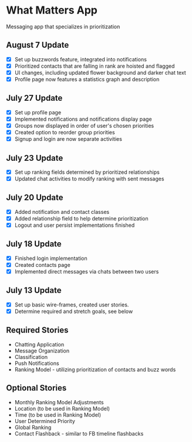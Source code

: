 # What Matters App
Messaging app that specializes in prioritization

## August 7 Update
- [X] Set up buzzwords feature, integrated into notifications
- [X] Prioritized contacts that are falling in rank are hoisted and flagged 
- [X] UI changes, including updated flower background and darker chat text
- [X] Profile page now features a statistics graph and description

## July 27 Update
- [X] Set up profile page 
- [X] Implemented notifications and notifications display page
- [X] Groups now displayed in order of user's chosen priorities
- [X] Created option to reorder group priorities 
- [X] Signup and login are now separate activities

## July 23 Update
- [X] Set up ranking fields determined by prioritized relationships
- [X] Updated chat activities to modify ranking with sent messages

## July 20 Update
- [X] Added notification and contact classes
- [X] Added relationship field to help determine prioritization
- [X] Logout and user persist implementations finished

## July 18 Update
- [X] Finished login implementation
- [X] Created contacts page
- [X] Implemented direct messages via chats between two users

## July 13 Update
- [X] Set up basic wire-frames, created user stories.
- [X] Determine required and stretch goals, see below

## Required Stories
- Chatting Application
- Message Organization
- Classification
- Push Notifications
- Ranking Model - utilizing prioritization of contacts and buzz words


## Optional Stories
- Monthly Ranking Model Adjustments
- Location (to be used in Ranking Model)
- Time (to be used in Ranking Model)
- User Determined Priority
- Global Ranking
- Contact Flashback - similar to FB timeline flashbacks
